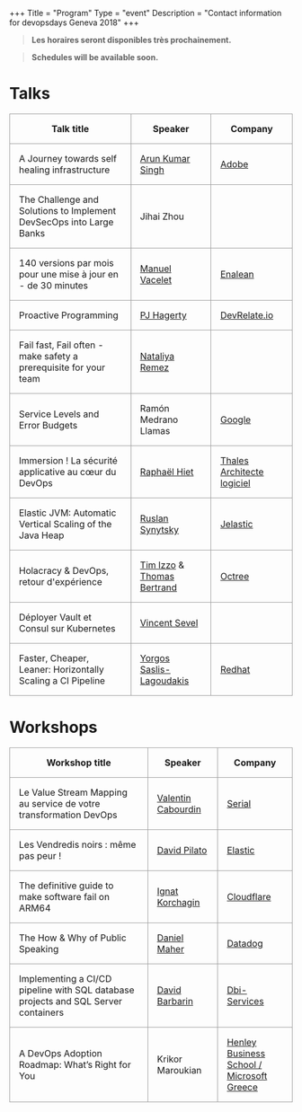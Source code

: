 +++
Title = "Program"
Type = "event"
Description = "Contact information for devopsdays Geneva 2018"
+++

> **Les horaires seront disponibles très prochainement.**

> **Schedules will be available soon.**

# Talks

| Talk title                                                          | Speaker                                                                                                                      | Company                                               |
| ------------------------------------------------------------------- | ---------------------------------------------------------------------------------------------------------------------------- | ----------------------------------------------------- |
| A Journey towards self healing infrastructure                       | [Arun Kumar Singh](https://www.linkedin.com/in/arun-kumar-singh-17119b40/)                                                   | [Adobe](https://adobe.com)                            |
| The Challenge and Solutions to Implement DevSecOps into Large Banks | Jihai Zhou                                                                                                                   |                                                       |
| 140 versions par mois pour une mise à jour en - de 30 minutes       | [Manuel Vacelet](https://www.linkedin.com/in/manuel-vacelet-3715806/)                                                        | [Enalean](https://enalean.com)                        |
| Proactive Programming                                               | [PJ Hagerty](https://linkedin.com/in/pjhagerty)                                                                              | [DevRelate.io](http://DevRelate.io)                   |
| Fail fast, Fail often - make safety a prerequisite for your team    | [Nataliya Remez](https://www.linkedin.com/in/nataliya-remez-52bb093/)                                                        |                                                       |
| Service Levels and Error Budgets                                    | Ramón Medrano Llamas                                                                                                         | [Google](https://google.com)                          |
| Immersion ! La sécurité applicative au cœur du DevOps               | [Raphaël Hiet](https://fr.linkedin.com/in/raphael-hiet-8a777b62)                                                             | [Thales Architecte logiciel](https://thalesgroup.com) |
| Elastic JVM: Automatic Vertical Scaling of the Java Heap            | [Ruslan Synytsky](https://www.linkedin.com/in/siruslan/)                                                                     | [Jelastic](https://jelastic.com/)                     |
| Holacracy & DevOps, retour d'expérience                             | [Tim Izzo](https://www.linkedin.com/in/tim-izzo/) & [Thomas Bertrand](https://www.linkedin.com/in/thomas-bertrand-51164585/) | [Octree](https://octree.ch)                           |
| Déployer Vault et Consul sur Kubernetes                             | [Vincent Sevel](https://www.linkedin.com/in/vincent-sevel)                                                                   |                                                       |
| Faster, Cheaper, Leaner: Horizontally Scaling a CI Pipeline         | [Yorgos Saslis-Lagoudakis](https://www.linkedin.com/in/gsaslis/)                                                             | [Redhat](https://redhat.com)                          |

# Workshops

| Workshop title                                                                     | Speaker                                                       | Company                                                                 |
| ---------------------------------------------------------------------------------- | ------------------------------------------------------------- | ----------------------------------------------------------------------- |
| Le Value Stream Mapping au service de votre transformation DevOps                  | [Valentin Cabourdin](https://www.linkedin.com/in/vcabourdin/) | [Serial](https://serial.ch)                                             |
| Les Vendredis noirs : même pas peur !                                              | [David Pilato](https://www.linkedin.com/in/dadoonet/)         | [Elastic](https://www.elastic.co/)                                      |
| The definitive guide to make software fail on ARM64                                | [Ignat Korchagin](https://www.linkedin.com/in/ignatk/)        | [Cloudflare](https://cloudflare.com)                                    |
| The How & Why of Public Speaking                                                   | [Daniel Maher](https://twitter.com/phrawzty)                  | [Datadog](https://datadoghq.com)                                        |
| Implementing a CI/CD pipeline with SQL database projects and SQL Server containers | [David Barbarin](https://www.linkedin.com/in/mikedavem/)      | [Dbi-Services](https://dbi-services.com)                                |
| A DevOps Adoption Roadmap: What’s Right for You                                    | Krikor Maroukian                                              | [Henley Business School /<br/> Microsoft Greece](https://microsoft.com) |

<style>
    table {
        margin: 1rem 0;
    }
    td,th {
        border: 1px solid #9E9E9E;
        padding: 1rem;
    }
</style>
